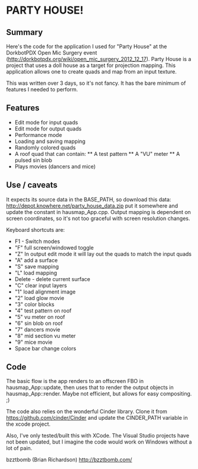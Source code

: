 # PARTY HOUSE!

## Summary

Here's the code for the application I used for "Party House" at the DorkbotPDX Open Mic Surgery event (http://dorkbotpdx.org/wiki/open_mic_surgery_2012_12_17).  Party House is a project that uses a doll house as a target for projection mapping.  This application allows one to create quads and map from an input texture.  

This was written over 3 days, so it's not fancy.  It has the bare minimum of features I needed to perform.

## Features

* Edit mode for input quads
* Edit mode for output quads
* Performance mode
* Loading and saving mapping
* Randomly colored quads
* A roof quad that can contain:
** A test pattern
** A "VU" meter
** A pulsed sin blob
* Plays movies (dancers and mice)

## Use / caveats
It expects its source data in the BASE_PATH, so download this data:  http://depot.knowhere.net/party_house_data.zip put it somewhere and update the constant in hausmap_App.cpp.  Output mapping is dependent on screen coordinates, so it's not too graceful with screen resolution changes.

Keyboard shortcuts are:
* F1 - Switch modes
* "F" full screen/windowed toggle
* "Z" In output edit mode it will lay out the quads to match the input quads
* "A" add a surface
* "S" save mapping
* "L" load mapping
* Delete - delete current surface
* "C" clear input layers
* "1" load alignment image
* "2" load glow movie
* "3" color blocks
* "4" test pattern on roof
* "5" vu meter on roof
* "6" sin blob on roof
* "7" dancers movie
* "8" mid section vu meter
* "9" mice movie
* Space bar change colors

## Code
The basic flow is the app renders to an offscreen FBO in hausmap_App::update, then uses that to render the output objects in hausmap_App::render.  Maybe not efficient, but allows for easy compositing. ;)

The code also relies on the wonderful Cinder library.  Clone it from https://github.com/cinder/Cinder and update the CINDER_PATH variable in the xcode project. 

Also, I've only tested/built this with XCode.   The Visual Studio projects have not been updated, but I imagine the code would work on Windows without a lot of pain.

bzztbomb (Brian Richardson)
http://bzztbomb.com/